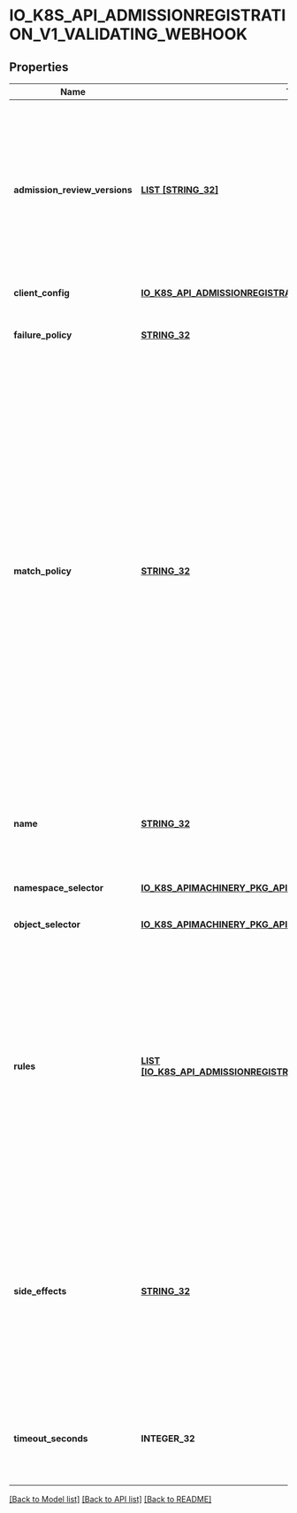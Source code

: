 # IO_K8S_API_ADMISSIONREGISTRATION_V1_VALIDATING_WEBHOOK

## Properties
Name | Type | Description | Notes
------------ | ------------- | ------------- | -------------
**admission_review_versions** | [**LIST [STRING_32]**](STRING_32.md) | AdmissionReviewVersions is an ordered list of preferred &#x60;AdmissionReview&#x60; versions the Webhook expects. API server will try to use first version in the list which it supports. If none of the versions specified in this list supported by API server, validation will fail for this object. If a persisted webhook configuration specifies allowed versions and does not include any versions known to the API Server, calls to the webhook will fail and be subject to the failure policy. | [default to null]
**client_config** | [**IO_K8S_API_ADMISSIONREGISTRATION_V1_WEBHOOK_CLIENT_CONFIG**](io.k8s.api.admissionregistration.v1.WebhookClientConfig.md) |  | [default to null]
**failure_policy** | [**STRING_32**](STRING_32.md) | FailurePolicy defines how unrecognized errors from the admission endpoint are handled - allowed values are Ignore or Fail. Defaults to Fail. | [optional] [default to null]
**match_policy** | [**STRING_32**](STRING_32.md) | matchPolicy defines how the \&quot;rules\&quot; list is used to match incoming requests. Allowed values are \&quot;Exact\&quot; or \&quot;Equivalent\&quot;.  - Exact: match a request only if it exactly matches a specified rule. For example, if deployments can be modified via apps/v1, apps/v1beta1, and extensions/v1beta1, but \&quot;rules\&quot; only included &#x60;apiGroups:[\&quot;apps\&quot;], apiVersions:[\&quot;v1\&quot;], resources: [\&quot;deployments\&quot;]&#x60;, a request to apps/v1beta1 or extensions/v1beta1 would not be sent to the webhook.  - Equivalent: match a request if modifies a resource listed in rules, even via another API group or version. For example, if deployments can be modified via apps/v1, apps/v1beta1, and extensions/v1beta1, and \&quot;rules\&quot; only included &#x60;apiGroups:[\&quot;apps\&quot;], apiVersions:[\&quot;v1\&quot;], resources: [\&quot;deployments\&quot;]&#x60;, a request to apps/v1beta1 or extensions/v1beta1 would be converted to apps/v1 and sent to the webhook.  Defaults to \&quot;Equivalent\&quot; | [optional] [default to null]
**name** | [**STRING_32**](STRING_32.md) | The name of the admission webhook. Name should be fully qualified, e.g., imagepolicy.kubernetes.io, where \&quot;imagepolicy\&quot; is the name of the webhook, and kubernetes.io is the name of the organization. Required. | [default to null]
**namespace_selector** | [**IO_K8S_APIMACHINERY_PKG_APIS_META_V1_LABEL_SELECTOR**](io.k8s.apimachinery.pkg.apis.meta.v1.LabelSelector.md) |  | [optional] [default to null]
**object_selector** | [**IO_K8S_APIMACHINERY_PKG_APIS_META_V1_LABEL_SELECTOR**](io.k8s.apimachinery.pkg.apis.meta.v1.LabelSelector.md) |  | [optional] [default to null]
**rules** | [**LIST [IO_K8S_API_ADMISSIONREGISTRATION_V1_RULE_WITH_OPERATIONS]**](io.k8s.api.admissionregistration.v1.RuleWithOperations.md) | Rules describes what operations on what resources/subresources the webhook cares about. The webhook cares about an operation if it matches _any_ Rule. However, in order to prevent ValidatingAdmissionWebhooks and MutatingAdmissionWebhooks from putting the cluster in a state which cannot be recovered from without completely disabling the plugin, ValidatingAdmissionWebhooks and MutatingAdmissionWebhooks are never called on admission requests for ValidatingWebhookConfiguration and MutatingWebhookConfiguration objects. | [optional] [default to null]
**side_effects** | [**STRING_32**](STRING_32.md) | SideEffects states whether this webhook has side effects. Acceptable values are: None, NoneOnDryRun (webhooks created via v1beta1 may also specify Some or Unknown). Webhooks with side effects MUST implement a reconciliation system, since a request may be rejected by a future step in the admission chain and the side effects therefore need to be undone. Requests with the dryRun attribute will be auto-rejected if they match a webhook with sideEffects &#x3D;&#x3D; Unknown or Some. | [default to null]
**timeout_seconds** | **INTEGER_32** | TimeoutSeconds specifies the timeout for this webhook. After the timeout passes, the webhook call will be ignored or the API call will fail based on the failure policy. The timeout value must be between 1 and 30 seconds. Default to 10 seconds. | [optional] [default to null]

[[Back to Model list]](../README.md#documentation-for-models) [[Back to API list]](../README.md#documentation-for-api-endpoints) [[Back to README]](../README.md)


